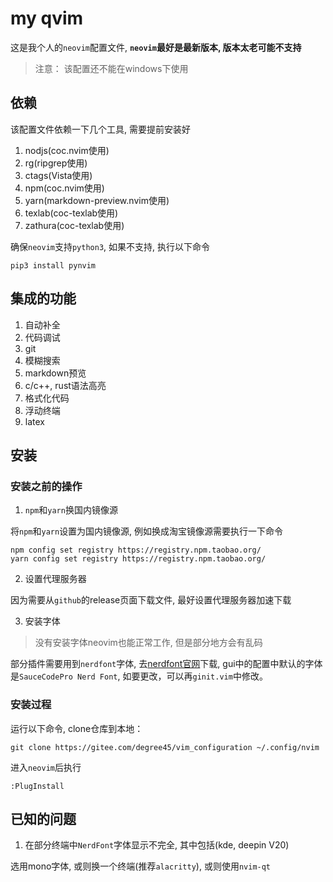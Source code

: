 # my qvim

这是我个人的`neovim`配置文件, **`neovim`最好是最新版本, 版本太老可能不支持**

> 注意： 该配置还不能在windows下使用

## 依赖

该配置文件依赖一下几个工具, 需要提前安装好

1. nodjs(coc.nvim使用)
2. rg(ripgrep使用)
3. ctags(Vista使用)
4. npm(coc.nvim使用)
5. yarn(markdown-preview.nvim使用)
5. texlab(coc-texlab使用)
6. zathura(coc-texlab使用)

确保`neovim`支持`python3`, 如果不支持, 执行以下命令

```shell
pip3 install pynvim
```

## 集成的功能

1. 自动补全
2. 代码调试
3. git
4. 模糊搜索
5. markdown预览
6. c/c++, rust语法高亮
7. 格式化代码
8. 浮动终端
9. latex

## 安装

### 安装之前的操作

1. `npm`和`yarn`换国内镜像源

将`npm`和`yarn`设置为国内镜像源, 例如换成淘宝镜像源需要执行一下命令

``` shell
npm config set registry https://registry.npm.taobao.org/
yarn config set registry https://registry.npm.taobao.org/
```

2. 设置代理服务器

因为需要从`github`的release页面下载文件, 最好设置代理服务器加速下载

3. 安装字体

> 没有安装字体neovim也能正常工作, 但是部分地方会有乱码

部分插件需要用到`nerdfont`字体, 去[nerdfont官网](https://www.nerdfonts.com/)下载, gui中的配置中默认的字体是`SauceCodePro Nerd Font`, 如要更改，可以再`ginit.vim`中修改。

### 安装过程

运行以下命令, clone仓库到本地：

```shell
git clone https://gitee.com/degree45/vim_configuration ~/.config/nvim
```

进入`neovim`后执行

```vim
:PlugInstall
```

## 已知的问题

1. 在部分终端中`NerdFont`字体显示不完全, 其中包括(kde, deepin V20)

选用mono字体, 或则换一个终端(推荐`alacritty`), 或则使用`nvim-qt`
